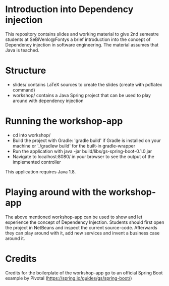 # Introduction into Dependency injection

This repository contains slides and working material to give 2nd semestre students at SeBiVenlo@Fontys a brief introduction into the concept of Dependency injection in software engineering.
The material assumes that Java is teached.

# Structure

* slides/ contains LaTeX sources to create the slides (create with pdflatex command)
* workshop/ contains a Java Spring project that can be used to play around with dependency injection

# Running the workshop-app

* cd into workshop/
* Build the project with Gradle: 'gradle build' if Gradle is installed on your machine or './gradlew build' for the built-in gradle-wrapper
* Run the application with java -jar build/libs/gs-spring-boot-0.1.0.jar
* Navigate to localhost:8080/ in your browser to see the output of the implemented controller

This application requires Java 1.8.

# Playing around with the workshop-app

The above mentioned workshop-app can be used to show and let experience the concept of Dependency Injection. Students should first open the project in NetBeans and inspect the current source-code.
Afterwards they can play around with it, add new services and invent a business case around it.

# Credits

Credits for the boilerplate of the workshop-app go to an official Spring Boot example by Pivotal (https://spring.io/guides/gs/spring-boot/)

